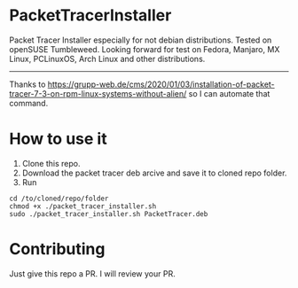 # PacketTracerInstaller
Packet Tracer Installer especially for not debian distributions.
Tested on openSUSE Tumbleweed.
Looking forward for test on Fedora, Manjaro, MX Linux, PCLinuxOS, Arch Linux and other distributions.

--------------
Thanks to https://grupp-web.de/cms/2020/01/03/installation-of-packet-tracer-7-3-on-rpm-linux-systems-without-alien/ so I can automate that command.

# How to use it
1. Clone this repo.
2. Download the packet tracer deb arcive and save it to cloned repo folder.
3. Run
```
cd /to/cloned/repo/folder
chmod +x ./packet_tracer_installer.sh
sudo ./packet_tracer_installer.sh PacketTracer.deb
```

# Contributing
Just give this repo a PR. I will review your PR.
